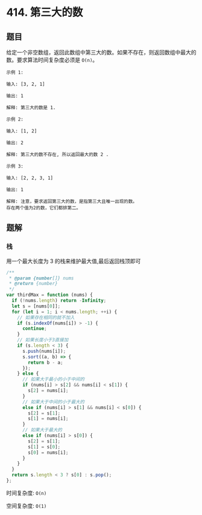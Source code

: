 # 414. 第三大的数

## 题目

给定一个非空数组，返回此数组中第三大的数。如果不存在，则返回数组中最大的数。要求算法时间复杂度必须是 `O(n)`。

```
示例 1:

输入: [3, 2, 1]

输出: 1

解释: 第三大的数是 1.

示例 2:

输入: [1, 2]

输出: 2

解释: 第三大的数不存在, 所以返回最大的数 2 .

示例 3:

输入: [2, 2, 3, 1]

输出: 1

解释: 注意，要求返回第三大的数，是指第三大且唯一出现的数。
存在两个值为2的数，它们都排第二。
```

## 题解

### 栈

用一个最大长度为 3 的栈来维护最大值,最后返回栈顶即可

```JavaScript
/**
 * @param {number[]} nums
 * @return {number}
 */
var thirdMax = function (nums) {
  if (!nums.length) return -Infinity;
  let s = [nums[0]];
  for (let i = 1; i < nums.length; ++i) {
    // 如果存在相同的就不加入
    if (s.indexOf(nums[i]) > -1) {
      continue;
    }
    // 如果长度小于3直接加
    if (s.length < 3) {
      s.push(nums[i]);
      s.sort((a, b) => {
        return b - a;
      });
    } else {
      // 如果大于最小的小于中间的
      if (nums[i] > s[2] && nums[i] < s[1]) {
        s[2] = nums[i];
      }
      // 如果大于中间的小于最大的
      else if (nums[i] > s[1] && nums[i] < s[0]) {
        s[2] = s[1];
        s[1] = nums[i];
      }
      // 如果大于最大的
      else if (nums[i] > s[0]) {
        s[2] = s[1];
        s[1] = s[0];
        s[0] = nums[i];
      }
    }
  }
  return s.length < 3 ? s[0] : s.pop();
};

```

时间复杂度: `O(n)`

空间复杂度: `O(1)`
